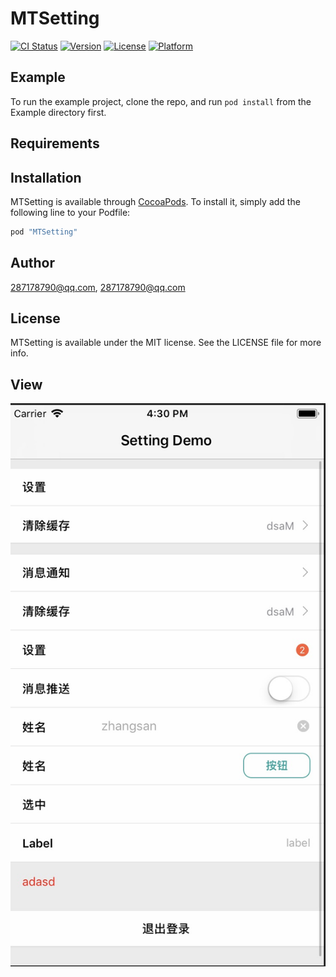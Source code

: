 # MTSetting

[![CI Status](http://img.shields.io/travis/287178790@qq.com/MTSetting.svg?style=flat)](https://travis-ci.org/287178790@qq.com/MTSetting)
[![Version](https://img.shields.io/cocoapods/v/MTSetting.svg?style=flat)](http://cocoapods.org/pods/MTSetting)
[![License](https://img.shields.io/cocoapods/l/MTSetting.svg?style=flat)](http://cocoapods.org/pods/MTSetting)
[![Platform](https://img.shields.io/cocoapods/p/MTSetting.svg?style=flat)](http://cocoapods.org/pods/MTSetting)

## Example

To run the example project, clone the repo, and run `pod install` from the Example directory first.

## Requirements

## Installation

MTSetting is available through [CocoaPods](http://cocoapods.org). To install
it, simply add the following line to your Podfile:

```ruby
pod "MTSetting"
```

## Author

287178790@qq.com, 287178790@qq.com

## License

MTSetting is available under the MIT license. See the LICENSE file for more info.

## View
![image](https://github.com/MrTung/MTSetting/blob/master/Example/MTSetting/ScreenShots/E8639A3F-2F0B-45C2-8551-CB7AD0EE3D12.png?raw=true)
